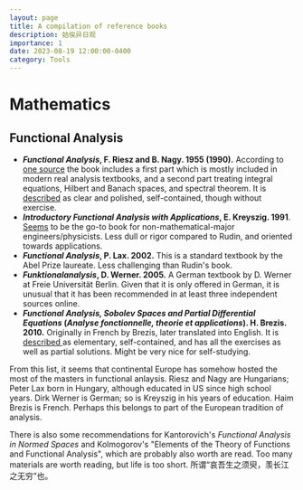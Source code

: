 ```yaml
---
layout: page
title: A compilation of reference books
description: 姑俟异日观
importance: 1
date: 2023-08-19 12:00:00-0400
category: Tools
---
```


# Mathematics

## Functional Analysis

- ***Functional Analysis*, F. Riesz and B. Nagy. 1955 (1990).** According to [one source](https://www.maa.org/press/maa-reviews/functional-analysis-4) the book includes a first part which is mostly included in modern real analysis textbooks, and a second part treating integral equations, Hilbert and Banach spaces, and spectral theorem. It is [described](https://math.stackexchange.com/questions/205468/pre-requisites-for-riesz-nagy) as clear and polished, self-contained, though without exercise.
- ***Introductory Functional Analysis with Applications*, E. Kreyszig. 1991**. [Seems](https://math.stackexchange.com/questions/7512/good-book-for-self-study-of-functional-analysis) to be the go-to book for non-mathematical-major engineers/physicists. Less dull or rigor compared to Rudin, and oriented towards applications.
- ***Functional Analysis*, P. Lax. 2002.** This is a standard textbook by the Abel Prize laureate. Less challenging than Rudin's book.
- ***Funktionalanalysis*, D. Werner. 2005.** A German textbook by D. Werner at Freie Universität Berlin. Given that it is only offered in German, it is unusual that it has been recommended in at least three independent sources online.
- ***Functional Analysis, Sobolev Spaces and Partial Differential Equations* (*Analyse fonctionnelle, theorie et applications*). H. Brezis. 2010.** Originally in French by Brezis, later translated into English. It is [described ](https://mathoverflow.net/questions/72419/a-good-book-of-functional-analysis) as elementary, self-contained, and has all the exercises as well as partial solutions. Might be very nice for self-studying.

From this list, it seems that continental Europe has somehow hosted the most of the masters in functional anlaysis. Riesz and Nagy are Hungarians; Peter Lax born in Hungary, although educated in US since high school years. Dirk Werner is German; so is Kreyszig in his years of education. Haim Brezis is French. Perhaps this belongs to part of the European tradition of analysis.

There is also some recommendations for Kantorovich's *Functional Analysis in Normed Spaces* and Kolmogorov's "Elements of the Theory of Functions and Functional Analysis", which are probably also worth are read. Too many materials are worth reading, but life is too short. 所谓“哀吾生之须臾，羡长江之无穷”也。

